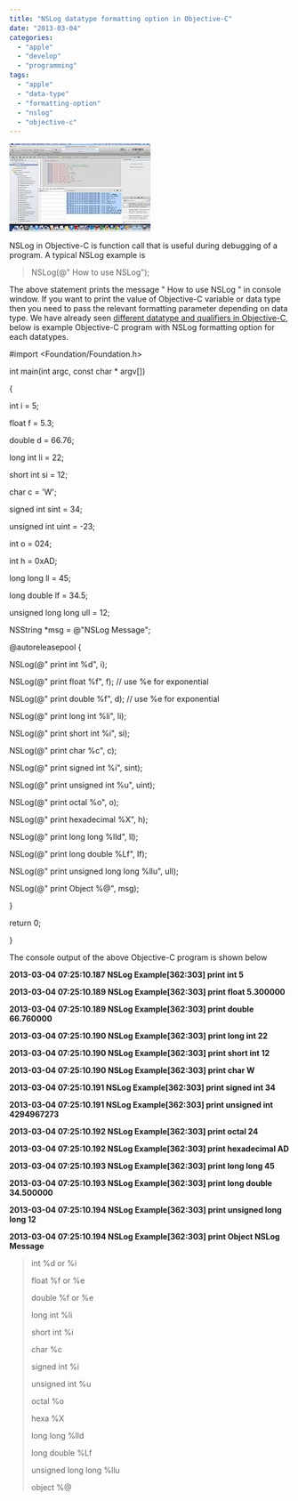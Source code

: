 ```yaml
---
title: "NSLog datatype formatting option in Objective-C"
date: "2013-03-04"
categories: 
  - "apple"
  - "develop"
  - "programming"
tags: 
  - "apple"
  - "data-type"
  - "formatting-option"
  - "nslog"
  - "objective-c"
---
```


![201303040743.jpg](images/201303040743.jpg)

NSLog in Objective-C is function call that is useful during debugging of a program. A typical NSLog example is

> NSLog(@" How to use NSLog");

The above statement prints the message " How to use NSLog " in console window. If you want to print the value of Objective-C variable or data type then you need to pass the relevant formatting parameter depending on data type. We have already seen [different datatype and qualifiers in Objective-C](https://rshankar.com/2013/03/03/different-data-types-in-objective-c/), below is example Objective-C program with NSLog formatting option for each datatypes.

#import <Foundation/Foundation.h>

  

int main(int argc, const char \* argv\[\])

{

  

int i = 5;

float f = 5.3;

double d = 66.76;

long int li = 22;

short int si = 12;

char c = 'W';

signed int sint = 34;

unsigned int uint = -23;

int o = 024;

int h = 0xAD;

long long ll = 45;

long double lf = 34.5;

unsigned long long ull = 12;

NSString \*msg = @"NSLog Message";

@autoreleasepool {

  

NSLog(@" print int %d", i);

NSLog(@" print float %f", f); // use %e for exponential

NSLog(@" print double %f", d); // use %e for exponential

NSLog(@" print long int %li", li);

NSLog(@" print short int %i", si);

NSLog(@" print char %c", c);

NSLog(@" print signed int %i", sint);

NSLog(@" print unsigned int %u", uint);

NSLog(@" print octal %o", o);

NSLog(@" print hexadecimal %X", h);

NSLog(@" print long long %lld", ll);

NSLog(@" print long double %Lf", lf);

NSLog(@" print unsigned long long %llu", ull);

NSLog(@" print Object %@", msg);

}

return 0;

}

  

  

The console output of the above Objective-C program is shown below  

**2013-03-04 07:25:10.187 NSLog Example\[362:303\] print int 5**

**2013-03-04 07:25:10.189 NSLog Example\[362:303\] print float 5.300000**

**2013-03-04 07:25:10.189 NSLog Example\[362:303\] print double 66.760000**

**2013-03-04 07:25:10.190 NSLog Example\[362:303\] print long int 22**

**2013-03-04 07:25:10.190 NSLog Example\[362:303\] print short int 12**

**2013-03-04 07:25:10.190 NSLog Example\[362:303\] print char W**

**2013-03-04 07:25:10.191 NSLog Example\[362:303\] print signed int 34**

**2013-03-04 07:25:10.191 NSLog Example\[362:303\] print unsigned int 4294967273**

**2013-03-04 07:25:10.192 NSLog Example\[362:303\] print octal 24**

**2013-03-04 07:25:10.192 NSLog Example\[362:303\] print hexadecimal AD**

**2013-03-04 07:25:10.193 NSLog Example\[362:303\] print long long 45**

**2013-03-04 07:25:10.193 NSLog Example\[362:303\] print long double 34.500000**

**2013-03-04 07:25:10.194 NSLog Example\[362:303\] print unsigned long long 12**

**2013-03-04 07:25:10.194 NSLog Example\[362:303\] print Object NSLog Message**

> int %d or %i
> 
> float %f or %e
> 
> double %f or %e
> 
> long int %li
> 
> short int %i
> 
> char %c
> 
> signed int %i
> 
> unsigned int %u
> 
> octal %o
> 
> hexa %X
> 
> long long %lld
> 
> long double %Lf
> 
> unsigned long long %llu
> 
> object %@
